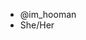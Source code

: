 - @im_hooman
- She/Her

<!---
reannemrtz18/reannemrtz18 is a ✨ special ✨ repository because its `README.md` (this file) appears on your GitHub profile.
You can click the Preview link to take a look at your changes.
--->
